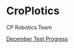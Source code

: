 # CroPlotics
CP Robotics Team

[December Test Progress](https://github.com/MisterJames/CroPlotics/blob/master/Timings/2015-12.md)
